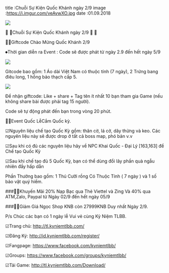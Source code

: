 title :Chuỗi Sự Kiện Quốc Khánh ngày 2/9
image :https://i.imgur.com/veAvwXO.jpg
date :01.09.2018

![](https://i.imgur.com/veAvwXO.jpg)

🔰 🔰Chuỗi Sự Kiện Quốc Khánh ngày 2/9 🔰 🔰

🎉🎉Giftcode Chào Mừng Quốc Khánh 2/9

⏺Thời gian diễn ra Event : Code sẽ được phát từ ngày 2.9 đến hết ngày 5/9

![](https://i.imgur.com/U0DEf1f.png)

Gitcode bao gồm: 1 Áo dài Việt Nam có thuộc tính (7 ngày), 2 Trứng bang điêu long, 1 hồng bảo thạch cấp 5.

![](https://i.imgur.com/GBVpGKi.png)

Để nhận giftcode: Like + share + Tag tên ít nhất 10 bạn tham gia Game (nếu không share bài được phải tag 15 người). 

Code sẽ tự động phát đến bạn trong vòng 20 phút.

🎉🎉Event Quốc LễCắm Quốc kỳ.

☑Nguyên liệu chế tạo Quốc Kỳ gồm: thân cờ, lá cờ, dây thừng và keo. Các nguyên liệu này sẽ được drop ở tất cả boss map, phó bản v.v

☑Sau khi có đủ các nguyên liệu hãy về NPC Khai Quốc - Đại Lý [163,163] để Chế tạo Quốc Kỳ

☑Sau khi chế tạo đủ 5 Quốc Kỳ, bạn có thể dùng đổi lây phần quà ngẫu nhiên đầy hấp dẫn

Phần Thưởng bao gồm: 1 Thú Cưỡi rồng Có Thuộc Tính ( 7 ngày ) và 1 số bảo vật quý hiếm.

###🎉🎉Khuyến Mãi 20% Nạp Bạc qua Thẻ Viettel và Zing Và 40% qua ATM,Zalo, Paypal từ Ngày 02/9 đến hết ngày 05/9

###🎉🎉Giảm Giá Ngọc Shop KNB còn 27999KNB Duy nhất Ngày 2/9.

P/s Chúc các bạn có 1 ngày lễ Vui vẻ cùng Kỷ Niệm TLBB.

☑Trang chủ: http://tl.kyniemtlbb.com/

☑Đăng Ký: http://id.kyniemtlbb.com/register/

☑Fangpage: https://www.facebook.com/kyniemtlbb/

☑Groups: https://www.facebook.com/groups/kyniemtlbb/

☑Tải Game: http://tl.kyniemtlbb.com/Download/

